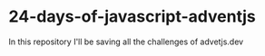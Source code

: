 # 24-days-of-javascript-adventjs
In this repository I'll be saving all the challenges of advetjs.dev


